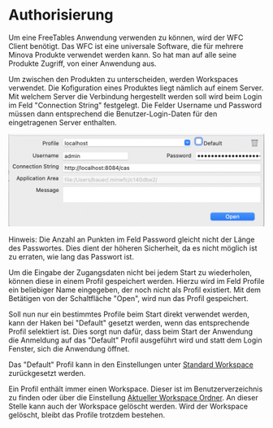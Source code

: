 # Authorisierung

Um eine FreeTables Anwendung verwenden zu können, wird der WFC Client benötigt. Das WFC ist eine universale Software, die für mehrere Minova Produkte verwendet werden kann. So hat man auf alle seine Produkte Zugriff, von einer Anwendung aus. 

Um zwischen den Produkten zu unterscheiden, werden Workspaces verwendet. Die Kofiguration eines Produktes liegt nämlich auf einem Server. Mit welchem Server die Verbindung hergestellt werden soll wird beim Login im Feld "Connection String" festgelegt. Die Felder Username und Password müssen dann entsprechend die Benutzer-Login-Daten für den eingetragenen Server enthalten.

![](img/login_dialog.png)

Hinweis: Die Anzahl an Punkten im Feld Password gleicht nicht der Länge des Passwortes. Dies dient der höheren Sicherheit, da es nicht möglich ist zu erraten, wie lang das Passwort ist.

Um die Eingabe der Zugangsdaten nicht bei jedem Start zu wiederholen, können diese in einem Profil gespeichert werden. Hierzu wird im Feld Profile ein beliebiger Name eingegeben, der noch nicht als Profil existiert. Mit dem Betätigen von der Schaltfläche "Open", wird nun das Profil gespeichert.

Soll nun nur ein bestimmtes Profile beim Start direkt verwendet werden, kann der Haken bei "Default" gesetzt werden, wenn das entsprechende Profil selektiert ist. Dies sorgt nun dafür, dass beim Start der Anwendung die Anmeldung auf das "Default" Profil ausgeführt wird und statt dem Login Fenster, sich die Anwendung öffnet.

Das "Default" Profil kann in den Einstellungen unter [Standard Workspace](/preferences/overview.md#standard-workspace) zurückgesetzt werden. 

Ein Profil enthält immer einen Workspace. Dieser ist im Benutzerverzeichnis zu finden oder über die Einstellung [Aktueller Workspace Ordner](/preferences/overview.md#aktueller-workspace-ordner). An dieser Stelle kann auch der Workspace gelöscht werden.
Wird der Workspace gelöscht, bleibt das Profile trotzdem bestehen.
